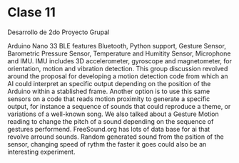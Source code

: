 # Clase 11

Desarrollo de 2do Proyecto Grupal

Arduino Nano 33 BLE features Bluetooth, Python support, Gesture Sensor, Barometric Pressure Sensor, Temperature and Humitity Sensor, Microphone and IMU.
IMU includes 3D accelerometer, gyroscope and magnetometer, for orientation, motion and vibration detection.
This group discussion revolved around the proposal for developing a motion detection code from which an AI could interpret an specific output depending on the position of the Arduino within a stablished frame.
Another option is to use this same sensors on a code that reads motion proximity to generate a specific output, for instance a sequence of sounds that could reproduce a theme, or variations of a well-known song.
We also talked about a Gesture Motion reading to change the pitch of a sound depending on the sequence of gestures performend.
FreeSound.org has lots of data base for ai that revolve arround sounds.
Random generated sound from the psition of the sensor, changing speed of rythm the faster it goes could also be an interesting experiment.

